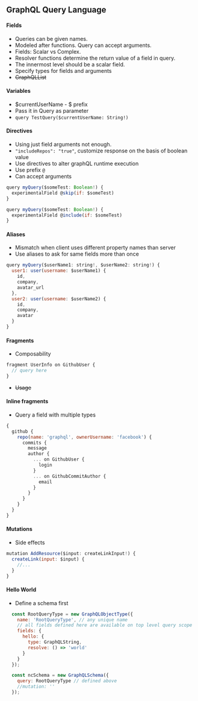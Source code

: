 ## GraphQL Query Language

#### Fields
+ Queries can be given names.
+ Modeled after functions. Query can accept arguments.
+ Fields: Scalar vs Complex.
+ Resolver functions determine the return value of a field in query.
+ The innermost level should be a scalar field.
+ Specify types for fields and arguments
+ <s>GraphQLList</s>

#### Variables
+ $currentUserName - $ prefix
+ Pass it in Query as parameter
 + ```query TestQuery($currentUserName: String!)```

#### Directives
+ Using just field arguments not enough.
+ ```"includeRepos": "true"```, customize response on the basis of boolean value
+ Use directives to alter graphQL runtime execution
+ Use prefix ```@```
+ Can accept arguments
```javascript
query myQuery($someTest: Boolean!) {
  experimentalField @skip(if: $someTest)
}
```
```javascript
query myQuery($someTest: Boolean!) {
  experimentalField @include(if: $someTest)
}
```

#### Aliases
+ Mismatch when client uses different property names than server
+ Use aliases to ask for same fields more than once
```javascript
query myQuery($userName1: string!, $userName2: string!) {
  user1: user(username: $userName1) {
    id,
    company,
    avatar_url
  },
  user2: user(username: $userName2) {
    id,
    company,
    avatar
  }
}
```

#### Fragments
+ Composability
```javascript
fragment UserInfo on GithubUser {
  // query here
}
```
+ <s>Usage</s>

#### Inline fragments
+ Query a field with multiple types
```javascript
{
  github {
    repo(name: 'graphql', ownerUsername: 'facebook') {
      commits {
        message
        author {
          ... on GithubUser {
            login
          }
          ... on GithubCommitAuthor {
            email
          }
        }
      }
    }
  }
}
```

#### Mutations
+ Side effects
```javascript
mutation AddResource($input: createLinkInput!) {
  createLink(input: $input) {
    //...
  }
}
```

#### Hello World
+ Define a schema first
```javascript
  const RootQueryType = new GraphQLObjectType({
    name: 'RootQueryType', // any unique name
    // all fields defined here are available on top level query scope
    fields: {
      hello: {
        type: GraphQLString,
        resolve: () => 'world'
      }
    }
  });

  const ncSchema = new GraphQLSchema({
    query: RootQueryType // defined above
    //mutation: ''
  });
```

